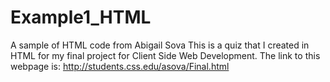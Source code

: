 # Example1_HTML
A sample of HTML code from Abigail Sova
This is a quiz that I created in HTML for my final project for Client Side Web Development.
The link to this webpage is: http://students.css.edu/asova/Final.html
